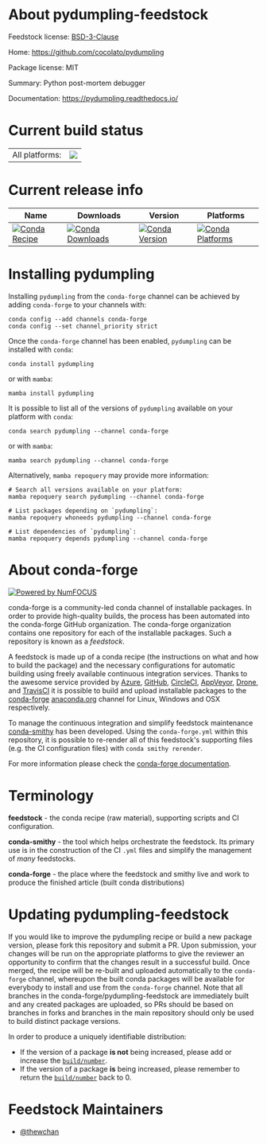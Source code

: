 About pydumpling-feedstock
==========================

Feedstock license: [BSD-3-Clause](https://github.com/conda-forge/pydumpling-feedstock/blob/main/LICENSE.txt)

Home: https://github.com/cocolato/pydumpling

Package license: MIT

Summary: Python post-mortem debugger

Documentation: https://pydumpling.readthedocs.io/

Current build status
====================


<table><tr><td>All platforms:</td>
    <td>
      <a href="https://dev.azure.com/conda-forge/feedstock-builds/_build/latest?definitionId=22051&branchName=main">
        <img src="https://dev.azure.com/conda-forge/feedstock-builds/_apis/build/status/pydumpling-feedstock?branchName=main">
      </a>
    </td>
  </tr>
</table>

Current release info
====================

| Name | Downloads | Version | Platforms |
| --- | --- | --- | --- |
| [![Conda Recipe](https://img.shields.io/badge/recipe-pydumpling-green.svg)](https://anaconda.org/conda-forge/pydumpling) | [![Conda Downloads](https://img.shields.io/conda/dn/conda-forge/pydumpling.svg)](https://anaconda.org/conda-forge/pydumpling) | [![Conda Version](https://img.shields.io/conda/vn/conda-forge/pydumpling.svg)](https://anaconda.org/conda-forge/pydumpling) | [![Conda Platforms](https://img.shields.io/conda/pn/conda-forge/pydumpling.svg)](https://anaconda.org/conda-forge/pydumpling) |

Installing pydumpling
=====================

Installing `pydumpling` from the `conda-forge` channel can be achieved by adding `conda-forge` to your channels with:

```
conda config --add channels conda-forge
conda config --set channel_priority strict
```

Once the `conda-forge` channel has been enabled, `pydumpling` can be installed with `conda`:

```
conda install pydumpling
```

or with `mamba`:

```
mamba install pydumpling
```

It is possible to list all of the versions of `pydumpling` available on your platform with `conda`:

```
conda search pydumpling --channel conda-forge
```

or with `mamba`:

```
mamba search pydumpling --channel conda-forge
```

Alternatively, `mamba repoquery` may provide more information:

```
# Search all versions available on your platform:
mamba repoquery search pydumpling --channel conda-forge

# List packages depending on `pydumpling`:
mamba repoquery whoneeds pydumpling --channel conda-forge

# List dependencies of `pydumpling`:
mamba repoquery depends pydumpling --channel conda-forge
```


About conda-forge
=================

[![Powered by
NumFOCUS](https://img.shields.io/badge/powered%20by-NumFOCUS-orange.svg?style=flat&colorA=E1523D&colorB=007D8A)](https://numfocus.org)

conda-forge is a community-led conda channel of installable packages.
In order to provide high-quality builds, the process has been automated into the
conda-forge GitHub organization. The conda-forge organization contains one repository
for each of the installable packages. Such a repository is known as a *feedstock*.

A feedstock is made up of a conda recipe (the instructions on what and how to build
the package) and the necessary configurations for automatic building using freely
available continuous integration services. Thanks to the awesome service provided by
[Azure](https://azure.microsoft.com/en-us/services/devops/), [GitHub](https://github.com/),
[CircleCI](https://circleci.com/), [AppVeyor](https://www.appveyor.com/),
[Drone](https://cloud.drone.io/welcome), and [TravisCI](https://travis-ci.com/)
it is possible to build and upload installable packages to the
[conda-forge](https://anaconda.org/conda-forge) [anaconda.org](https://anaconda.org/)
channel for Linux, Windows and OSX respectively.

To manage the continuous integration and simplify feedstock maintenance
[conda-smithy](https://github.com/conda-forge/conda-smithy) has been developed.
Using the ``conda-forge.yml`` within this repository, it is possible to re-render all of
this feedstock's supporting files (e.g. the CI configuration files) with ``conda smithy rerender``.

For more information please check the [conda-forge documentation](https://conda-forge.org/docs/).

Terminology
===========

**feedstock** - the conda recipe (raw material), supporting scripts and CI configuration.

**conda-smithy** - the tool which helps orchestrate the feedstock.
                   Its primary use is in the construction of the CI ``.yml`` files
                   and simplify the management of *many* feedstocks.

**conda-forge** - the place where the feedstock and smithy live and work to
                  produce the finished article (built conda distributions)


Updating pydumpling-feedstock
=============================

If you would like to improve the pydumpling recipe or build a new
package version, please fork this repository and submit a PR. Upon submission,
your changes will be run on the appropriate platforms to give the reviewer an
opportunity to confirm that the changes result in a successful build. Once
merged, the recipe will be re-built and uploaded automatically to the
`conda-forge` channel, whereupon the built conda packages will be available for
everybody to install and use from the `conda-forge` channel.
Note that all branches in the conda-forge/pydumpling-feedstock are
immediately built and any created packages are uploaded, so PRs should be based
on branches in forks and branches in the main repository should only be used to
build distinct package versions.

In order to produce a uniquely identifiable distribution:
 * If the version of a package **is not** being increased, please add or increase
   the [``build/number``](https://docs.conda.io/projects/conda-build/en/latest/resources/define-metadata.html#build-number-and-string).
 * If the version of a package **is** being increased, please remember to return
   the [``build/number``](https://docs.conda.io/projects/conda-build/en/latest/resources/define-metadata.html#build-number-and-string)
   back to 0.

Feedstock Maintainers
=====================

* [@thewchan](https://github.com/thewchan/)

